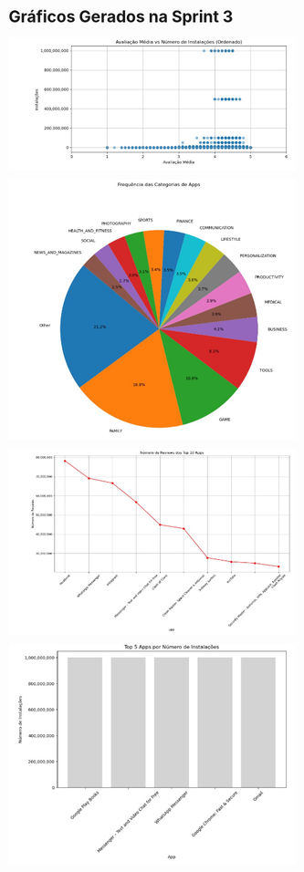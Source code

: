 # Gráficos Gerados na Sprint 3

![Gráfico 1](https://github.com/WendeldsCoelho/Programa-De-Bolsas-Compass-Uol/blob/main/assets/img/Sprint%203/Gr%C3%A1ficos%20gerados%20na%20sprint%203/Avalia%C3%A7%C3%A3o%20M%C3%A9dia%20vs%20N%C3%BAmero%20de%20Instala%C3%A7%C3%B5es.jpeg)

![Gráfico 2](https://github.com/WendeldsCoelho/Programa-De-Bolsas-Compass-Uol/blob/main/assets/img/Sprint%203/Gr%C3%A1ficos%20gerados%20na%20sprint%203/Gr%C3%A1fico%20Pizza%20Frequ%C3%AAncia%20das%20Categorias%20de%20Apss.jpeg)

![Gráfico 3](https://github.com/WendeldsCoelho/Programa-De-Bolsas-Compass-Uol/blob/main/assets/img/Sprint%203/Gr%C3%A1ficos%20gerados%20na%20sprint%203/N%C3%BAmero%20de%20Reviews%20dos%20Top%2010%20Apss.jpeg)

![Gráfico 4](https://github.com/WendeldsCoelho/Programa-De-Bolsas-Compass-Uol/blob/main/assets/img/Sprint%203/Gr%C3%A1ficos%20gerados%20na%20sprint%203/Top%205%20Apps%20por%20N%C3%BAmero%20de%20instala%C3%A7%C3%B5es.jpeg)

